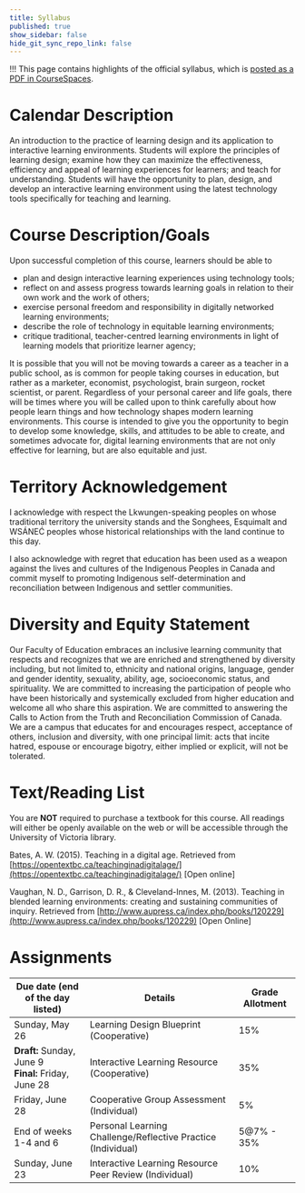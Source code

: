 ```yaml
---
title: Syllabus
published: true
show_sidebar: false
hide_git_sync_repo_link: false
---
```


!!! This page contains highlights of the official syllabus, which is [posted as a PDF in CourseSpaces](https://coursespaces.uvic.ca/course/view.php?id=61414).

# Calendar Description

An introduction to the practice of learning design and its application to interactive learning environments. Students will explore the principles of learning design; examine how they can maximize the effectiveness, efficiency and appeal of learning experiences for learners; and teach for understanding. Students will have the opportunity to plan, design, and develop an interactive learning environment using the latest technology tools specifically for teaching and learning.

# Course Description/Goals

Upon successful completion of this course, learners should be able to

- plan and design interactive learning experiences using technology tools;
- reflect on and assess progress towards learning goals in relation to their own work and the work of others;
- exercise personal freedom and responsibility in digitally networked learning environments;
- describe the role of technology in equitable learning environments;
- critique traditional, teacher-centred learning environments in light of learning models that prioritize learner agency;

It is possible that you will not be moving towards a career as a teacher in a public school, as is common for people taking courses in education, but rather as a marketer, economist, psychologist, brain surgeon, rocket scientist, or parent. Regardless of your personal career and life goals, there will be times where you will be called upon to think carefully about how people learn things and how technology shapes modern learning environments. This course is intended to give you the opportunity to begin to develop some knowledge, skills, and attitudes to be able to create, and sometimes advocate for, digital learning environments that are not only effective for learning, but are also equitable and just.

# Territory Acknowledgement

I acknowledge with respect the Lkwungen-speaking peoples on whose traditional territory the university stands and the Songhees, Esquimalt and WSÁNEĆ peoples whose historical relationships with the land continue to this day.

I also acknowledge with regret that education has been used as a weapon against the lives and cultures of the Indigenous Peoples in Canada and commit myself to promoting Indigenous self-determination and reconciliation between Indigenous and settler communities.

# Diversity and Equity Statement

Our Faculty of Education embraces an inclusive learning community that respects and recognizes that we are enriched and strengthened by diversity including, but not limited to, ethnicity and national origins, language, gender and gender identity, sexuality, ability, age, socioeconomic status, and spirituality. We are committed to increasing the participation of people who have been historically and systemically excluded from higher education and welcome all who share this aspiration. We are committed to answering the Calls to Action from the Truth and Reconciliation Commission of Canada. We are a campus that educates for and encourages respect, acceptance of others, inclusion and diversity, with one principal limit: acts that incite hatred, espouse or encourage bigotry, either implied or explicit, will not be tolerated.

# Text/Reading List

You are **NOT** required to purchase a textbook for this course. All readings will either be openly available on the web or will be accessible through the University of Victoria library.

Bates, A. W. (2015). Teaching in a digital age. Retrieved from [https://opentextbc.ca/teachinginadigitalage/](https://opentextbc.ca/teachinginadigitalage/) [Open online]

Vaughan, N. D., Garrison, D. R., & Cleveland-Innes, M. (2013). Teaching in blended learning environments: creating and sustaining communities of inquiry. Retrieved from [http://www.aupress.ca/index.php/books/120229](http://www.aupress.ca/index.php/books/120229) [Open Online]

# Assignments

**Due date (end of the day listed)**                 | **Details**                                                  | **Grade Allotment**
---------------------------------------------------- | ------------------------------------------------------------ | -------------------
Sunday, May 26                                       | Learning Design Blueprint (Cooperative)                      | 15%
**Draft:** Sunday, June 9<br> **Final:** Friday, June 28 | Interactive Learning Resource (Cooperative)                  | 35%
Friday, June 28                                      | Cooperative Group Assessment (Individual)                    | 5%
End of weeks 1-4 and 6                               | Personal Learning Challenge/Reflective Practice (Individual) | 5@7% - 35%
Sunday, June 23                                      | Interactive Learning Resource Peer Review (Individual)       | 10%
